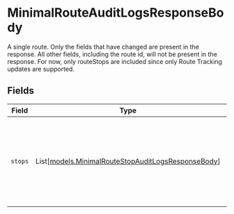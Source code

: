 # MinimalRouteAuditLogsResponseBody

A single route. Only the fields that have changed are present in the response. All other fields, including the route id, will not be present in the response. For now, only routeStops are included since only Route Tracking updates are supported.


## Fields

| Field                                                                                                    | Type                                                                                                     | Required                                                                                                 | Description                                                                                              |
| -------------------------------------------------------------------------------------------------------- | -------------------------------------------------------------------------------------------------------- | -------------------------------------------------------------------------------------------------------- | -------------------------------------------------------------------------------------------------------- |
| `stops`                                                                                                  | List[[models.MinimalRouteStopAuditLogsResponseBody](../models/minimalroutestopauditlogsresponsebody.md)] | :heavy_minus_sign:                                                                                       | The route stops in the route. Only stops that have been updated will be included in the response.        |